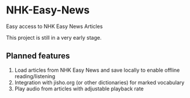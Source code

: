 # NHK-Easy-News
Easy access to NHK Easy News Articles

This project is still in a very early stage.

## Planned features
1. Load articles from NHK Easy News and save locally to enable offline reading/listening
2. Integration with jisho.org (or other dictionaries) for marked vocabulary
3. Play audio from articles with adjustable playback rate